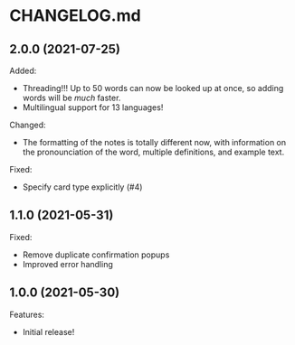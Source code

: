# CHANGELOG.md

## 2.0.0 (2021-07-25)

Added:

- Threading!!! Up to 50 words can now be looked up at once, so adding words will be _much_ faster.
- Multilingual support for 13 languages!

Changed:

- The formatting of the notes is totally different now, with information on the pronounciation of the word, multiple definitions, and example text.

Fixed:

- Specify card type explicitly (#4)


## 1.1.0 (2021-05-31)

Fixed:

- Remove duplicate confirmation popups
- Improved error handling

## 1.0.0 (2021-05-30)

Features:

- Initial release!

